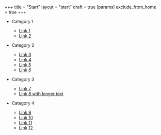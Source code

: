 +++
title = "Start"
layout = "start"
draft = true
[params]
    exclude_from_home = true
+++

- Category 1
    - [Link 1](https://example.com/link1)
    - [Link 2](https://example.com/link2)
- Category 2
    - [Link 3](https://example.com/link3)
    - [Link 4](https://example.com/link4)
    - [Link 5](https://example.com/link5)
    - [Link 6](https://example.com/link6)

- Category 3
    - [Link 7](https://example.com/link7)
    - [Link 8 with longer text](https://example.com/link8)
    
- Category 4
    - [Link 9](https://example.com/link9)
    - [Link 10](https://example.com/link10)
    - [Link 11](https://example.com/link11)
    - [Link 12](https://example.com/link12)